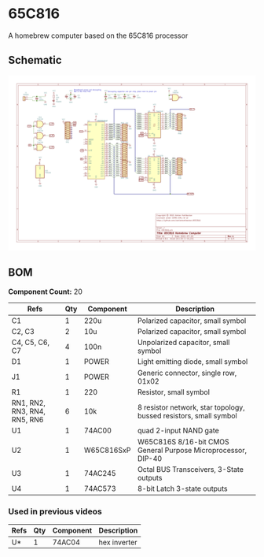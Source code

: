 # 65C816
A homebrew computer based on the 65C816 processor

## Schematic

[![Schematic](./hardware/65C816.png)](./hardware/65C816.png)

## BOM

**Component Count:** 20

| Refs | Qty | Component | Description |
| ----- | --- | ---- | ----------- |
| C1 | 1 | 220u | Polarized capacitor, small symbol |
| C2, C3 | 2 | 10u | Polarized capacitor, small symbol |
| C4, C5, C6, C7 | 4 | 100n | Unpolarized capacitor, small symbol |
| D1 | 1 | POWER | Light emitting diode, small symbol |
| J1 | 1 | POWER | Generic connector, single row, 01x02
| R1 | 1 | 220 | Resistor, small symbol |
| RN1, RN2, RN3, RN4, RN5, RN6 | 6 | 10k | 8 resistor network, star topology, bussed resistors, small symbol |
| U1 | 1 | 74AC00 | quad 2-input NAND gate |
| U2 | 1 | W65C816SxP | W65C816S 8/16-bit CMOS General Purpose Microprocessor, DIP-40 |
| U3 | 1 | 74AC245 | Octal BUS Transceivers, 3-State outputs |
| U4 | 1 | 74AC573 | 8-bit Latch 3-state outputs |

### Used in previous videos

| Refs | Qty | Component | Description |
| ----- | --- | ---- | ----------- |
| U* | 1 | 74AC04 | hex inverter |
